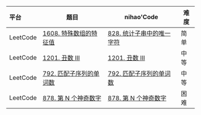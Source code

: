 

| 平台     | 题目                                                         | nihao'Code                                                   | 难度 |
| :------- | ------------------------------------------------------------ | ------------------------------------------------------------ | ---- |
| LeetCode | [1608. 特殊数组的特征值](https://leetcode.cn/problems/special-array-with-x-elements-greater-than-or-equal-x/) | [828. 统计子串中的唯一字符](https://github.com/xuhaodong1/nihao_algorithm_notes/blob/fc209357a98a1657b264a27fe674cf74c031ca17/LeetCode/Dichotomy.swift#L13-L40) | 简单 |
| LeetCode | [1201. 丑数 III](https://leetcode.cn/problems/ugly-number-iii/) | [1201. 丑数 III](https://github.com/xuhaodong1/nihao_algorithm_notes/blob/536ce819cbf749ed6fbe2aed9426e19a2a810090/LeetCode/Dichotomy.swift#L42-L64) | 中等 |
| LeetCode | [792. 匹配子序列的单词数](https://leetcode.cn/problems/number-of-matching-subsequences/description/) | [792. 匹配子序列的单词数](https://github.com/xuhaodong1/nihao_algorithm_notes/blob/72acc96526e85ff9546e4f81edef40988f137c55/LeetCode/Dichotomy.swift#L66-L90) | 中等 |
| LeetCode | [878. 第 N 个神奇数字](https://leetcode.cn/problems/nth-magical-number/description/) | [878. 第 N 个神奇数字](https://github.com/xuhaodong1/nihao_algorithm_notes/blob/4cdb03bbc2fb5165ef51dd64b27f538f693462f2/LeetCode/Dichotomy.swift#L92-L105) | 困难 |

